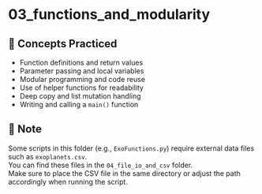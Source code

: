 # 03_functions_and_modularity

## 📌 Concepts Practiced
- Function definitions and return values
- Parameter passing and local variables
- Modular programming and code reuse
- Use of helper functions for readability
- Deep copy and list mutation handling
- Writing and calling a `main()` function

## 📎 Note
Some scripts in this folder (e.g., `ExoFunctions.py`) require external data files such as `exoplanets.csv`.  
You can find these files in the `04_file_io_and_csv` folder.  
Make sure to place the CSV file in the same directory or adjust the path accordingly when running the script.
